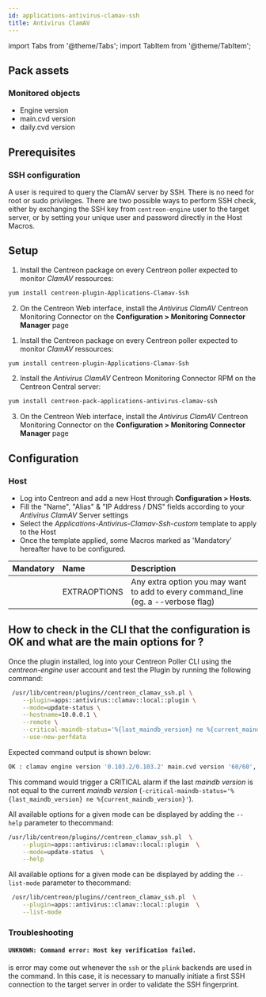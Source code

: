 ```yaml
---
id: applications-antivirus-clamav-ssh
title: Antivirus ClamAV
---
```

import Tabs from '@theme/Tabs';
import TabItem from '@theme/TabItem';


## Pack assets

### Monitored objects

* Engine version
* main.cvd version
* daily.cvd version

## Prerequisites

### SSH configuration

A user is required to query the ClamAV server by SSH. There is no need for root 
or sudo privileges. There are two possible ways to perform SSH check, either by 
exchanging the SSH key from `centreon-engine` user to the target server, 
or by setting your unique user and password directly in the Host Macros.

## Setup

<Tabs groupId="sync">
<TabItem value="Online License" label="Online License">

1. Install the Centreon package on every Centreon poller expected to monitor *ClamAV* ressources:

```bash
yum install centreon-plugin-Applications-Clamav-Ssh
```

2. On the Centreon Web interface, install the *Antivirus ClamAV* Centreon Monitoring Connector on the **Configuration > Monitoring Connector Manager** page

</TabItem>
<TabItem value="Offline License" label="Offline License">

1. Install the Centreon package on every Centreon poller expected to monitor *ClamAV* ressources:

```bash
yum install centreon-plugin-Applications-Clamav-Ssh
```

2. Install the *Antivirus ClamAV* Centreon Monitoring Connector RPM on the Centreon Central server:

```bash
yum install centreon-pack-applications-antivirus-clamav-ssh
```

3. On the Centreon Web interface, install the *Antivirus ClamAV* Centreon Monitoring Connector on the **Configuration > Monitoring Connector Manager** page

</TabItem>
</Tabs>

## Configuration

### Host

* Log into Centreon and add a new Host through **Configuration > Hosts**.
* Fill the "Name", "Alias" & "IP Address / DNS" fields according to your *Antivirus ClamAV* Server settings
* Select the *Applications-Antivirus-Clamav-Ssh-custom* template to apply to the Host
* Once the template applied, some Macros marked as 'Mandatory' hereafter have to be configured.

| Mandatory | Name         | Description                                                                        |
|:----------|:-------------|:-----------------------------------------------------------------------------------|
|           | EXTRAOPTIONS | Any extra option you may want to add to every command\_line (eg. a --verbose flag) |

## How to check in the CLI that the configuration is OK and what are the main options for ? 

Once the plugin installed, log into your Centreon Poller CLI using the 
*centreon-engine* user account and test the Plugin by running the following 
command:

```bash
 /usr/lib/centreon/plugins//centreon_clamav_ssh.pl \
    --plugin=apps::antivirus::clamav::local::plugin \
    --mode=update-status \
    --hostname=10.0.0.1 \
    --remote \
    --critical-maindb-status='%{last_maindb_version} ne %{current_maindb_version}' \
    --use-new-perfdata
 ```

 Expected command output is shown below:

```bash
OK : clamav engine version '0.103.2/0.103.2' main.cvd version '60/60', last update 1d 3h 46m 40s daily.cvd version '25839/25839', last update 1d 3h 46m 40s | 
 ```

This command would trigger a CRITICAL alarm if the last *maindb version* is not
equal to the current *maindb version*
(`-critical-maindb-status='%{last_maindb_version} ne %{current_maindb_version}'`).

All available options for a given mode can be displayed by adding the 
`--help` parameter to thecommand:

```bash
/usr/lib/centreon/plugins//centreon_clamav_ssh.pl  \
    --plugin=apps::antivirus::clamav::local::plugin  \
    --mode=update-status  \
    --help
```

All available options for a given mode can be displayed by adding the 
`--list-mode` parameter to thecommand:

```bash
 /usr/lib/centreon/plugins//centreon_clamav_ssh.pl  \
    --plugin=apps::antivirus::clamav::local::plugin  \
    --list-mode
```

### Troubleshooting

#### `UNKNOWN: Command error: Host key verification failed.`

is error may come out whenever the `ssh` or the `plink` backends are used in the
command. In this case, it is necessary to manually initiate a first SSH
connection to the target server in order to validate the SSH fingerprint.